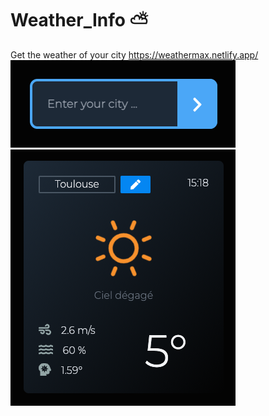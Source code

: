 # Weather_Info ⛅
Get the weather of your city
https://weathermax.netlify.app/ 
![alt text](./assets/screenshots/searchbar.png)
![alt text](./assets/screenshots/card.png)